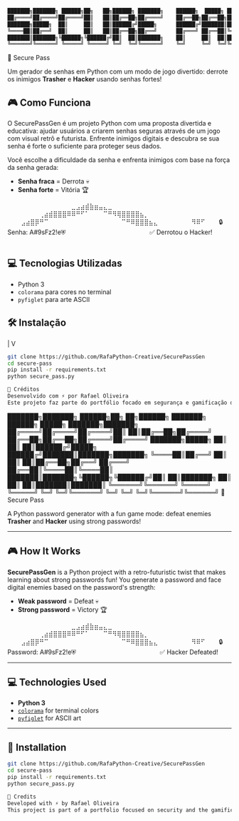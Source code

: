 ````bash
███████╗███████╗ ██████╗██╗   ██╗██████╗ ███████╗    ██████╗  █████╗ ███████╗███████╗
██╔════╝██╔════╝██╔════╝██║   ██║██╔══██╗██╔════╝    ██╔══██╗██╔══██╗██╔════╝██╔════╝
███████╗█████╗  ██║     ██║   ██║██████╔╝█████╗      ██████╔╝███████║███████╗███████╗
╚════██║██╔══╝  ██║     ██║   ██║██╔══██╗██╔══╝      ██╔═══╝ ██╔══██║╚════██║╚════██║
███████║███████╗╚██████╗╚██████╔╝██║  ██║███████╗    ██║     ██║  ██║███████║███████║
╚══════╝╚══════╝ ╚═════╝ ╚═════╝ ╚═╝  ╚═╝╚══════╝    ╚═╝     ╚═╝  ╚═╝╚══════╝╚══════╝
````
🔐 Secure Pass

Um gerador de senhas em Python com um modo de jogo divertido: derrote os inimigos **Trasher** e **Hacker** usando senhas fortes!

## 🎮 Como Funciona

O SecurePassGen é um projeto Python com uma proposta divertida e educativa: ajudar usuários a criarem senhas seguras através de um jogo com visual retrô e futurista. Enfrente inimigos digitais e descubra se sua senha é forte o suficiente para proteger seus dados.

Você escolhe a dificuldade da senha e enfrenta inimigos com base na força da senha gerada:

- **Senha fraca** = Derrota 💀
- **Senha forte** = Vitória 🏆

⠀⠀⠀⠀⠀⠀⠀⠀⠀⠀⠀⠀⠀⠀⣀⣠⣴⣾⣷⣶⣤⣄⣀⠀⠀⠀⠀⠀⠀⠀⠀⠀⠀⠀⠀⠀⠀
⠀⠀⠀⠀⠀⠀⠀⢀⣴⣾⣿⣿⣿⠿⠿⠛⠋⠁⠀⠀⠀⠉⠛⠻⢿⣿⣿⣿⣿⣦⡀⠀⠀⠀⠀⠀⠀
⠀⠀⠀⣠⣴⣿⡿⠛⠉⠀⠀⠀⠀⠀⠀⠀⠀⠀⠀⠀⠀⠀⠀⠀⠀⠉⠛⠿⣿⣿⣿⣦⣄⠀⠀⠀⠀
⠀⠀⠀⠻⠿⠋⠀⠀⠀🔒 Senha: A#9sFz2!e⛨⠀⠀⠀⠀⠀⠀⠀⠀⠀
⠀⠀⠀⠀⠀⠀⠀⠀⠀✅ Derrotou o Hacker!⠀⠀⠀⠀⠀⠀⠀⠀⠀

## 💻 Tecnologias Utilizadas

- Python 3
- `colorama` para cores no terminal
- `pyfiglet` para arte ASCII

## 🛠 Instalação

|
V

````bash
git clone https://github.com/RafaPython-Creative/SecurePassGen
cd secure-pass
pip install -r requirements.txt
python secure_pass.py

👾 Créditos
Desenvolvido com ⚡ por Rafael Oliveira
Este projeto faz parte do portfólio focado em segurança e gamificação de boas práticas digitais.
````
███████╗███████╗ ██████╗██╗   ██╗██████╗ ███████╗    ██████╗  █████╗ ███████╗███████╗
██╔════╝██╔════╝██╔════╝██║   ██║██╔══██╗██╔════╝    ██╔══██╗██╔══██╗██╔════╝██╔════╝
███████╗█████╗  ██║     ██║   ██║██████╔╝█████╗      ██████╔╝███████║███████╗███████╗
╚════██║██╔══╝  ██║     ██║   ██║██╔══██╗██╔══╝      ██╔═══╝ ██╔══██║╚════██║╚════██║
███████║███████╗╚██████╗╚██████╔╝██║  ██║███████╗    ██║     ██║  ██║███████║███████║
╚══════╝╚══════╝ ╚═════╝ ╚═════╝ ╚═╝  ╚═╝╚══════╝    ╚═╝     ╚═╝  ╚═╝╚══════╝╚══════╝
         🔐 Secure Pass

A Python password generator with a fun game mode: defeat enemies **Trasher** and **Hacker** using strong passwords!

---

## 🎮 How It Works

**SecurePassGen** is a Python project with a retro-futuristic twist that makes learning about strong passwords fun!
You generate a password and face digital enemies based on the password's strength:

- **Weak password** = Defeat 💀
- **Strong password** = Victory 🏆

⠀⠀⠀⠀⠀⠀⠀⠀⠀⠀⠀⠀⠀⠀⣀⣠⣴⣾⣷⣶⣤⣄⣀⠀⠀⠀⠀⠀⠀⠀⠀⠀⠀⠀⠀⠀⠀
⠀⠀⠀⠀⠀⠀⠀⢀⣴⣾⣿⣿⣿⠿⠿⠛⠋⠁⠀⠀⠀⠉⠛⠻⢿⣿⣿⣿⣿⣦⡀⠀⠀⠀⠀⠀⠀
⠀⠀⠀⣠⣴⣿⡿⠛⠉⠀⠀⠀⠀⠀⠀⠀⠀⠀⠀⠀⠀⠀⠀⠀⠀⠉⠛⠿⣿⣿⣿⣦⣄⠀⠀⠀⠀
⠀⠀⠀⠻⠿⠋⠀⠀⠀🔒 Password: A#9sFz2!e⛨⠀⠀⠀⠀⠀⠀⠀⠀⠀
⠀⠀⠀⠀⠀⠀⠀⠀⠀✅ Hacker Defeated!⠀⠀

---

## 💻 Technologies Used

- **Python 3**
- [`colorama`](https://pypi.org/project/colorama/) for terminal colors
- [`pyfiglet`](https://pypi.org/project/pyfiglet/) for ASCII art

---

## 🚀 Installation

```bash
git clone https://github.com/RafaPython-Creative/SecurePassGen
cd secure-pass
pip install -r requirements.txt
python secure_pass.py

👾 Credits
Developed with ⚡ by Rafael Oliveira
This project is part of a portfolio focused on security and the gamification of good digital practices.
````
